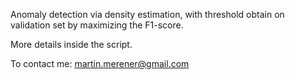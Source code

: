 
Anomaly detection via density estimation, with threshold obtain on validation set by maximizing the F1-score.

More details inside the script.

To contact me: martin.merener@gmail.com
